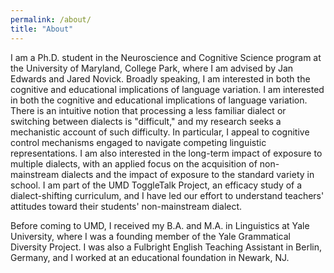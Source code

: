 ```yaml
---
permalink: /about/
title: "About"
---
```


I am a Ph.D. student in the Neuroscience and Cognitive Science program at the University of Maryland, College Park, where I am advised by Jan Edwards and Jared Novick. Broadly speaking, I am interested in both the cognitive and educational implications of language variation.  I am interested in both the cognitive and educational implications of language variation. There is an intuitive notion that processing a less familiar dialect or switching between dialects is "difficult," and my research seeks a mechanistic account of such difficulty. In particular, I appeal to cognitive control mechanisms engaged to navigate competing linguistic representations. I am also interested in the long-term impact of exposure to multiple dialects, with an applied focus on the acquisition of non-mainstream dialects and the impact of exposure to the standard variety in school. I am part of the UMD ToggleTalk Project, an efficacy study of a dialect-shifting curriculum, and I have led our effort to understand teachers' attitudes toward their students' non-mainstream dialect.

Before coming to UMD, I received my B.A. and M.A. in Linguistics at Yale University, where I was a founding member of the Yale Grammatical Diversity Project. I was also a Fulbright English Teaching Assistant in Berlin, Germany, and I worked at an educational foundation in Newark, NJ.
